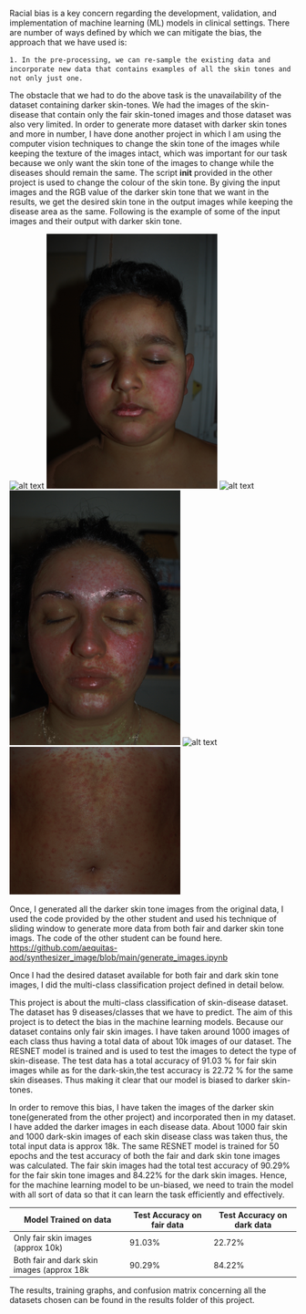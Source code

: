 Racial bias is a key concern regarding the development, validation, and implementation of machine learning (ML) models in clinical settings.
There are number of ways defined by which we can mitigate the bias, the approach that we have used is:

    1. In the pre-processing, we can re-sample the existing data and incorporate new data that contains examples of all the skin tones and not only just one.


The obstacle that we had to do the above task is the unavailability of the dataset containing darker skin-tones. We had the images of the skin-disease that contain only the fair skin-toned images and those dataset was also very limited. In order to generate more dataset with darker skin tones and more in number, I have done another project in which I am using the computer vision techniques to change the skin tone of the images while keeping the texture of the images intact, which was important for our task because we only want the skin tone of the images to change while the diseases should remain the same. The script __init__ provided in the other project is used to change the colour of the skin tone. By giving the input images and the RGB value of the darker skin tone that we want in the results, we get the desired skin tone in the output images while keeping the disease area as the same. Following is the example of some of the input images and their output with darker skin tone.

<img src="example1.png" width="300" alt = "alt text">
<img src="example1-1.png" width="300" alt = "alt text">

<img src="example83.png" width="300" alt = "alt text">
<img src="example95.png" width="300" alt = "alt text">

<img src="example142_1-1.png" width="300" alt = "alt text">
<img src="example142_1.png" width="300" alt = "alt text">



Once, I generated all the darker skin tone images from the original data, I used the code provided by the other student and used his technique of sliding window to generate more data from both fair and darker skin tone imags. The code of the other student can be found here. https://github.com/aequitas-aod/synthesizer_image/blob/main/generate_images.ipynb

Once I had the desired dataset available for both fair and dark skin tone images, I did the multi-class classification project defined in detail below.

This project is about the multi-class classification of skin-disease dataset. The dataset has 9 diseases/classes that we have to predict. The aim of this project is to detect the bias in the machine learning models. Because our dataset contains only fair skin images. I have taken around 1000 images of each class thus having a total data of about 10k images of our dataset. The RESNET model is trained and is used to test the images to detect the type of skin-disease. The test data has a total accuracy of 91.03 % for fair skin images while as for the dark-skin,the test accuracy is 22.72 % for the same skin diseases. Thus making it clear that our model is biased to darker skin-tones.

In order to remove this bias, I have taken the images of the darker skin tone(generated from the other project) and incorporated then in my dataset. I have added the darker images in each disease data. About 1000 fair skin and 1000 dark-skin images of each skin disease class was taken thus, the total input data is approx 18k. The same RESNET model is trained  for 50 epochs and the test accuracy of both the fair and dark skin tone images was calculated. The fair skin images had the total test accuracy of 90.29% for the fair skin tone images and 84.22% for the dark skin images. Hence, for the machine learning model to be un-biased, we need to train the model with all sort of data so that it can learn the task efficiently and effectively.

| Model Trained on data | Test Accuracy on fair data | Test Accuracy on dark data |
|----------|----------|----------|
| Only fair skin images (approx 10k) |91.03%| 22.72% |
| Both fair and dark skin images (approx 18k | 90.29% | 84.22% |

The results, training graphs, and confusion matrix concerning all the datasets chosen can be found in the results folder of this project.
